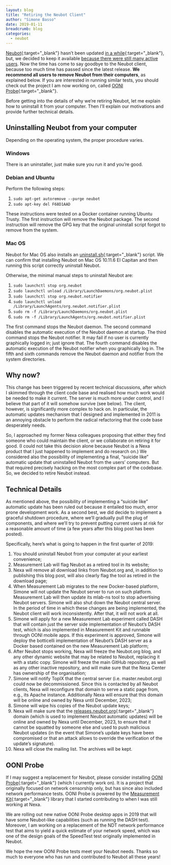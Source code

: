 ```yaml
---
layout: blog
title: "Retiring the Neubot Client"
author: "Simone Basso"
date: 2019-01-11
breadcrumb: blog
categories:
  - neubot
---
```


[Neubot](https://www.neubot.org/){:target="_blank"} hasn’t been updated [in a while](https://github.com/neubot/neubot/releases){:target="_blank"}, but, we decided to keep it available [because there were still many active users](http://streaming.polito.it/neubot/). Now the time has come to say goodbye to the Neubot client, because too much time has passed since the latest release. **We recommend all users to remove Neubot from their computers**, as explained below. If you are interested in running similar tests, you should check out the project I am now working on, called [OONI Probe](https://ooni.torproject.org/){:target="_blank"}.<!--more-->

Before getting into the details of why we’re retiring Neubot, let me explain how to uninstall it from your computer. Then I’ll explain our motivations and provide further technical details.

## Uninstalling Neubot from your computer

Depending on the operating system, the proper procedure varies.

### Windows

There is an uninstaller, just make sure you run it and you’re good.

### Debian and Ubuntu

Perform the following steps:

1. `sudo apt-get autoremove --purge neubot`
2. `sudo apt-key del F68D1AAD`

These instructions were tested on a Docker container running Ubuntu Trusty. The first instruction will remove the Neubot package. The second instruction will remove the GPG key that the original uninstall script forgot to remove from the system.

### Mac OS

Neubot for Mac OS also installs an [uninstall.sh](https://github.com/neubot/neubot-port-macosx/blob/master/MacOS/basedir-skel/versiondir-skel/uninstall.sh){:target="_blank"} script. We can confirm that installing Neubot on Mac OS 10.11.6 El Capitan and then running this script correctly uninstall Neubot.

Otherwise, the minimal manual steps to uninstall Neubot are:

1. `sudo launchctl stop org.neubot`
2. `sudo launchctl unload /Library/LaunchDaemons/org.neubot.plist`
3. `sudo launchctl stop org.neubot.notifier`
4. `sudo launchctl unload /Library/LaunchAgents/org.neubot.notifier.plist`
5. `sudo rm -f /Library/LaunchDaemons/org.neubot.plist`
6. `sudo rm -f /Library/LaunchAgents/org.neubot.notifier.plist`

The first command stops the Neubot daemon. The second command disables the automatic execution of the Neubot daemon at startup. The third command stops the Neubot notifier. It may fail if no user is currently graphically logged in; just ignore that. The fourth command disables the automatic execution of the Neubot notifier when you graphically log in. The fifth and sixth commands remove the Neubot daemon and notifier from the system directories.

## Why now?

This change has been triggered by recent technical discussions, after which I skimmed through the client code base and realised how much work would be needed to make it current. The server is much more under control, and I believe that part of it will somehow survive (see below). The client, however, is significantly more complex to hack on. In particular, the automatic updates mechanism that I designed and implemented in 2011 is an annoying obstacle to perform the radical refactoring that the code base desperately needs.

So, I approached my former Nexa colleagues proposing that either they find someone who could maintain the client, or we collaborate on retiring it for good. (I could not take this decision alone because Neubot is a Nexa product that I just happened to implement and do research on.) We considered also the possibility of implementing a final, “suicide like” automatic update that uninstalled Neubot from the users’ computers. But that required precisely hacking on the most complex part of the codebase. So, we decided to retire Neubot instead.

## Technical Details

As mentioned above, the possibility of implementing a “suicide like” automatic update has been ruled out because it entailed too much, error prone development work. As a second best, we did decide to implement a graceful shutdown procedure, where we’ll gradually pull the plug of components, and where we’ll try to prevent putting current users at risk for a reasonable amount of time (a few years after this blog post has been posted).

Specifically, here’s what is going to happen in the first quarter of 2019:

1. You should uninstall Neubot from your computer at your earliest convenience;
2. Measurement Lab will flag Neubot as a retired tool in its website;
3. Nexa will remove all download links from Neubot.org and, in addition to publishing this blog post, will also clearly flag the tool as retired in the download page;
4. When Measurement Lab migrates to the new Docker-based platform, Simone will not update the Neubot server to run on such platform. Measurement Lab will then update its mlab-ns tool to stop advertising Neubot servers. Simone will also shut down the Neubot central server. In the period of time in which these changes are being implemented, the Neubot client will work inconsistently. After that, it will not work at all.
5. Simone will apply for a new Measurement Lab experiment called DASH that will contain just the server side implementation of Neubot’s DASH test, which is also implemented in Measurement Kit and runnable through OONI mobile apps. If this experiment is approved, Simone will deploy the botticelli implementation of Neubot’s DASH server as a Docker based contained on the new Measurement Lab platform;
6. After Neubot stops working, Nexa will freeze the Neubot.org blog, and any other dynamic website that may be related to Neubot, replacing it with a static copy. Simone will freeze the main GitHub repository, as well as any other inactive repository, and will make sure that the Nexa Center has ownership of the organisation;
7. Simone will notify TopIX that the central server (i.e. master.neubot.org) could now be decommissioned. Since this is contacted by all Neubot clients, Nexa will reconfigure that domain to serve a static page from, e.g., its Apache instance. Additionally Nexa will ensure that this domain will be online and owned by Nexa until December, 2023;
8. Simone will wipe his copies of the Neubot update keys;
9. Nexa will make sure that the [releases.neubot.org](https://releases.neubot.org/){:target="_blank"} domain (which is used to implement Neubot automatic updates) will be online and owned by Nexa until December, 2023, to ensure that it cannot be squatted by someone else and used to push malicious Neubot updates (in the event that Simone’s update keys have been compromised or that an attack allows to override the verification of the update’s signature).
10. Nexa will close the mailing list. The archives will be kept.

## OONI Probe

If I may suggest a replacement for Neubot, please consider installing [OONI Probe](https://ooni.torproject.org/install/){:target="_blank"} (which I currently work on). It is a project that originally focused on network censorship only, but has since also included network performance tests. OONI Probe is powered by the [Measurement Kit](https://github.com/measurement-kit/measurement-kit){:target="_blank"} library that I started contributing to when I was still working at Nexa.

We are rolling out new native OONI Probe desktop apps in 2019 that will have some Neubot-like capabilities (such as running the DASH test). Moreover, I am working on a replacement of the NDT network performance test that aims to yield a quick estimate of your network speed, which was one of the design goals of the SpeedTest test originally implemented in Neubot.

We hope the new OONI Probe tests meet your Neubot needs. Thanks so much to everyone who has run and contributed to Neubot all these years!